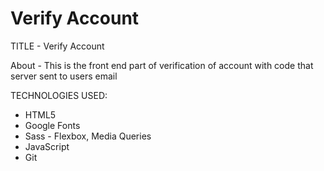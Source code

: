 # Verify Account

TITLE - Verify Account

About - This is the front end part of verification of account with code that server sent to users email

TECHNOLOGIES USED:

- HTML5
- Google Fonts
- Sass - Flexbox, Media Queries
- JavaScript
- Git
